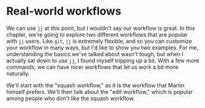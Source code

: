 # Real-world workflows

We can use `jj` at this point, but I wouldn't say our workflow is great. In this
chapter, we're going to explore two different workflows that are popular with
`jj` users. Like `git`, `jj` is extremely flexible, and so you can customize
your workflow in many ways, but I'd like to show you two examples. For me,
understanding the basics we've talked about wasn't tough, but when I actually
sat down to *use* `jj`, I found myself tripping up a bit. With a few more
commands, we can have nicer workflows that let us work a bit more naturally.

We'll start with the "squash workflow," as it is the workflow that Martin
himself prefers. We'll then talk about the "edit workflow," which is popular
among people who don't like the squash workflow.
